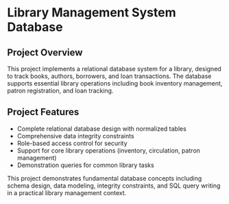 # Library Management System Database

## Project Overview
This project implements a relational database system for a library, designed to track books, authors, borrowers, and loan transactions. The database supports essential library operations including book inventory management, patron registration, and loan tracking.

## Project Features
- Complete relational database design with normalized tables
- Comprehensive data integrity constraints
- Role-based access control for security
- Support for core library operations (inventory, circulation, patron management)
- Demonstration queries for common library tasks

This project demonstrates fundamental database concepts including schema design, data modeling, integrity constraints, and SQL query writing in a practical library management context.
